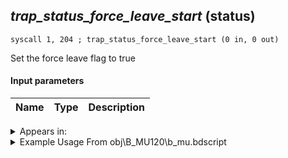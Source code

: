 ## *trap_status_force_leave_start* (status)

`syscall 1, 204 ; trap_status_force_leave_start (0 in, 0 out)`

Set the force leave flag to true

#### Input parameters
| Name | Type | Description
|------|------|------------




<details>
	<summary>Appears in:</summary>
| filename | Entity (obj)
|----------|-------------
| obj\B_MU120\b_mu.bdscript       | ((B) Storm Rider)          
| obj\B_NM000\b_nm.bdscript       | ((B) Oogie Boogie)          
| obj\N_EX760_BTL\n_ex.bdscript       | ((B) Pete (BTL))          
| obj\N_EX760_BTL_WILLY\n_ex.bdscript       | ((N) Pete (BTL_WILLY) (EX))          

</details>

<details>
	<summary>Example Usage From obj\B_MU120\b_mu.bdscript</summary>
```
L3824:
 popToSp 4
 popToSp 0
 pushFromFSp 0
 pushFromFSp 4
 gosub 4, L5403
 syscall 1, 24 ; trap_area_area (0 in, 1 out)
 pushImm 8
 sub 
 eqz 
 jz L3861
 pushFromPAi L14988 ; ___ai 'disable_zone?' (L14988)
 syscall 0, 2 ; trap_puts (1 in, 0 out)
 pushImm 97
 syscall 1, 202 ; trap_unit_disable (1 in, 0 out)
 pushImm 98
 syscall 1, 202 ; trap_unit_disable (1 in, 0 out)
 syscall 1, 204 ; trap_status_force_leave_start (0 in, 0 out)
 jmp L3861
```
</details>

